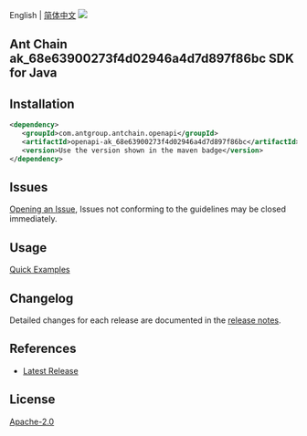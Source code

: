English | [简体中文](README-CN.md)
![](https://aliyunsdk-pages.alicdn.com/icons/AlibabaCloud.svg)

## Ant Chain ak_68e63900273f4d02946a4d7d897f86bc SDK for Java

## Installation

```xml
<dependency>
   <groupId>com.antgroup.antchain.openapi</groupId>
   <artifactId>openapi-ak_68e63900273f4d02946a4d7d897f86bc</artifactId>
   <version>Use the version shown in the maven badge</version>
</dependency>
```

## Issues
[Opening an Issue](https://github.com/alipay/antchain-openapi-prod-sdk/issues/new), Issues not conforming to the guidelines may be closed immediately.

## Usage
[Quick Examples](https://github.com/alipay/antchain-openapi-prod-sdk/blob/master/docs/0-Examples-EN.md#quick-examples)

## Changelog
Detailed changes for each release are documented in the [release notes](./ChangeLog.txt).

## References
* [Latest Release](https://github.com/alipay/antchain-openapi-prod-sdk/)

## License
[Apache-2.0](http://www.apache.org/licenses/LICENSE-2.0)
